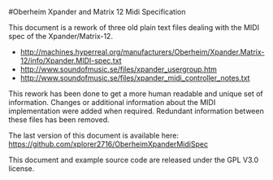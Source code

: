 #Oberheim Xpander and Matrix 12 Midi Specification

This document is a rework of three old plain text files dealing with the MIDI spec of the Xpander/Matrix-12.
  - http://machines.hyperreal.org/manufacturers/Oberheim/Xpander.Matrix-12/info/Xpander.MIDI-spec.txt
  - http://www.soundofmusic.se/files/xpander_usergroup.htm
  - http://www.soundofmusic.se/files/xpander_midi_controller_notes.txt

This rework has been done to get a more human readable and unique set of information.
Changes or additional information about the MIDI implementation were added when required. Redundant information between these files has been removed.

The last version of this document is available here: https://github.com/xplorer2716/OberheimXpanderMidiSpec

This document and example source code are released under the GPL V3.0 license.
